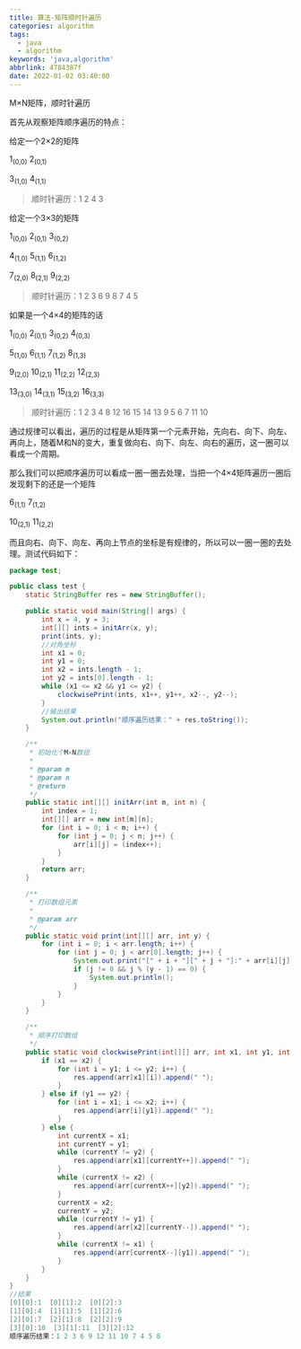 ```yaml
---
title: 算法-矩阵顺时针遍历
categories: algorithm
tags:
  - java
  - algorithm
keywords: 'java,algorithm'
abbrlink: 4784387f
date: 2022-01-02 03:40:00
---
```



M×N矩阵，顺时针遍历

首先从观察矩阵顺序遍历的特点：

给定一个2×2的矩阵

1<sub>(0,0)</sub>		2<sub>(0,1)</sub>

3<sub>(1,0)</sub>		4<sub>(1,1)</sub>

> 顺时针遍历：1 2 4 3

给定一个3×3的矩阵

1<sub>(0,0)</sub>		2<sub>(0,1)</sub>		3<sub>(0,2)</sub>

4<sub>(1,0)</sub>		5<sub>(1,1)</sub>		6<sub>(1,2)</sub>

7<sub>(2,0)</sub>		8<sub>(2,1)</sub>		9<sub>(2,2)</sub>

> 顺时针遍历：1 2 3  6 9 8 7 4 5

如果是一个4×4的矩阵的话

1<sub>(0,0)</sub>		2<sub>(0,1)</sub>		3<sub>(0,2)</sub>		4<sub>(0,3)</sub>

5<sub>(1,0)</sub>		6<sub>(1,1)</sub>		7<sub>(1,2)</sub>		8<sub>(1,3)</sub>

9<sub>(2,0)</sub>		10<sub>(2,1)</sub>	  11<sub>(2,2)</sub>	  12<sub>(2,3)</sub>

13<sub>(3,0)</sub>	  14<sub>(3,1)</sub>	  15<sub>(3,2)</sub>	  16<sub>(3,3)</sub>

> 顺时针遍历：1 2 3 4 8 12 16 15 14 13 9 5 6 7 11 10

通过规律可以看出，遍历的过程是从矩阵第一个元素开始，先向右、向下、向左、再向上，随着M和N的变大，重复做向右、向下、向左、向右的遍历，这一圈可以看成一个周期。

那么我们可以把顺序遍历可以看成一圈一圈去处理，当把一个4×4矩阵遍历一圈后发现剩下的还是一个矩阵

6<sub>(1,1)</sub>		7<sub>(1,2)</sub>		

10<sub>(2,1)</sub>	  11<sub>(2,2)</sub>	

而且向右、向下、向左、再向上节点的坐标是有规律的，所以可以一圈一圈的去处理。测试代码如下：

```java
package test;

public class test {
    static StringBuffer res = new StringBuffer();

    public static void main(String[] args) {
        int x = 4, y = 3;
        int[][] ints = initArr(x, y);
        print(ints, y);
        //对角坐标
        int x1 = 0;
        int y1 = 0;
        int x2 = ints.length - 1;
        int y2 = ints[0].length - 1;
        while (x1 <= x2 && y1 <= y2) {
            clockwisePrint(ints, x1++, y1++, x2--, y2--);
        }
        //输出结果
        System.out.println("顺序遍历结果：" + res.toString());
    }

    /**
     * 初始化个M×N数组
     *
     * @param m
     * @param n
     * @return
     */
    public static int[][] initArr(int m, int n) {
        int index = 1;
        int[][] arr = new int[m][n];
        for (int i = 0; i < m; i++) {
            for (int j = 0; j < n; j++) {
                arr[i][j] = (index++);
            }
        }
        return arr;
    }

    /**
     * 打印数组元素
     *
     * @param arr
     */
    public static void print(int[][] arr, int y) {
        for (int i = 0; i < arr.length; i++) {
            for (int j = 0; j < arr[0].length; j++) {
                System.out.print("[" + i + "][" + j + "]:" + arr[i][j] + "  ");
                if (j != 0 && j % (y - 1) == 0) {
                    System.out.println();
                }
            }
        }
    }

    /**
     * 顺序打印数组
     */
    public static void clockwisePrint(int[][] arr, int x1, int y1, int x2, int y2) {
        if (x1 == x2) {
            for (int i = y1; i <= y2; i++) {
                res.append(arr[x1][i]).append(" ");
            }
        } else if (y1 == y2) {
            for (int i = x1; i <= x2; i++) {
                res.append(arr[i][y1]).append(" ");
            }
        } else {
            int currentX = x1;
            int currentY = y1;
            while (currentY != y2) {
                res.append(arr[x1][currentY++]).append(" ");
            }
            while (currentX != x2) {
                res.append(arr[currentX++][y2]).append(" ");
            }
            currentX = x2;
            currentY = y2;
            while (currentY != y1) {
                res.append(arr[x2][currentY--]).append(" ");
            }
            while (currentX != x1) {
                res.append(arr[currentX--][y1]).append(" ");
            }
        }
    }
}
//结果
[0][0]:1  [0][1]:2  [0][2]:3  
[1][0]:4  [1][1]:5  [1][2]:6  
[2][0]:7  [2][1]:8  [2][2]:9  
[3][0]:10  [3][1]:11  [3][2]:12  
顺序遍历结果：1 2 3 6 9 12 11 10 7 4 5 8 
```









